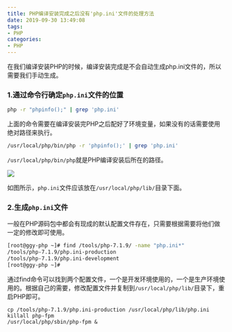 ```yaml
---
title: PHP编译安装完成之后没有'php.ini'文件的处理方法
date: 2019-09-30 13:49:08
tags:
- PHP
categories:
- PHP
---
```


在我们编译安装PHP的时候，编译安装完成是不会自动生成php.ini文件的，所以需要我们手动生成。

<!-- more -->

### 1.通过命令行确定`php.ini`文件的位置

```bash
php -r "phpinfo();" | grep 'php.ini'
```

上面的命令需要在编译安装完PHP之后配好了环境变量，如果没有的话需要使用绝对路径来执行。

```bash
/usr/local/php/bin/php -r 'phpinfo();' | grep 'php.ini'
```

`/usr/local/php/bin/php`就是PHP编译安装后所在的路径。

![](http://static.staryjie.com/static/images/20190409155837.png)

如图所示，`php.ini`文件应该放在`/usr/local/php/lib/`目录下面。

### 2.生成`php.ini`文件

一般在PHP源码包中都会有现成的默认配置文件存在，只需要根据需要将他们做一定的修改即可使用。

```bash
[root@ggy-php ~]# find /tools/php-7.1.9/ -name "php.ini*"
/tools/php-7.1.9/php.ini-production
/tools/php-7.1.9/php.ini-development
[root@ggy-php ~]# 
```

通过find命令可以找到两个配置文件，一个是开发环境使用的，一个是生产环境使用的。根据自己的需要，修改配置文件并复制到`/usr/local/php/lib/`目录下，重启PHP即可。

```
cp /tools/php-7.1.9/php.ini-production /usr/local/php/lib/php.ini
killall php-fpm
/usr/local/php/sbin/php-fpm &
```
